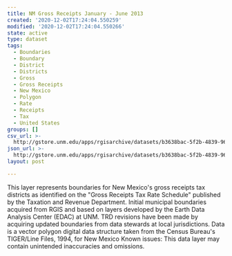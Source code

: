 ```yaml
---
title: NM Gross Receipts January - June 2013
created: '2020-12-02T17:24:04.550259'
modified: '2020-12-02T17:24:04.550266'
state: active
type: dataset
tags:
  - Boundaries
  - Boundary
  - District
  - Districts
  - Gross
  - Gross Receipts
  - New Mexico
  - Polygon
  - Rate
  - Receipts
  - Tax
  - United States
groups: []
csv_url: >-
  http://gstore.unm.edu/apps/rgisarchive/datasets/b3638bac-5f2b-4839-9617-296260d04288/NMgrossreceipts_Jan_June_2013.derived.csv
json_url: >-
  http://gstore.unm.edu/apps/rgisarchive/datasets/b3638bac-5f2b-4839-9617-296260d04288/NMgrossreceipts_Jan_June_2013.derived.json
layout: post

---
```

This layer represents boundaries for New Mexico's gross receipts tax districts as identified on the "Gross Receipts Tax Rate Schedule" published by the Taxation and Revenue Department. Initial municipal boundaries acquired from RGIS and based on layers developed by the Earth Data Analysis Center (EDAC) at UNM. TRD revisions have been made by acquiring updated boundaries from data stewards at local jurisdictions. Data is a vector polygon digital data structure taken from the Census Bureau's TIGER/Line Files, 1994, for New Mexico Known issues: This data layer may contain unintended inaccuracies and omissions.
